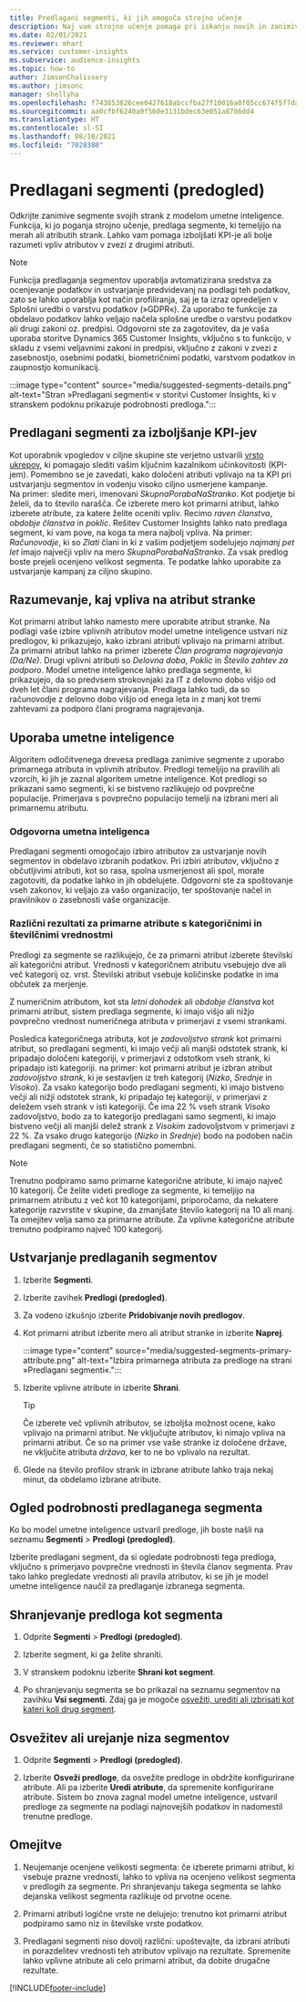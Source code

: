 ```yaml
---
title: Predlagani segmenti, ki jih omogoča strojno učenje
description: Naj vam strojno učenje pomaga pri iskanju novih in zanimivih segmentov, ki temeljijo na atributih strank.
ms.date: 02/01/2021
ms.reviewer: mhart
ms.service: customer-insights
ms.subservice: audience-insights
ms.topic: how-to
author: JimsonChalissery
ms.author: jimsonc
manager: shellyha
ms.openlocfilehash: f743853826cee0427618abccfba27f10016a0f05cc674f5f7da2210366d60305
ms.sourcegitcommit: aa0cfbf6240a9f560e3131bdec63e051a8786dd4
ms.translationtype: HT
ms.contentlocale: sl-SI
ms.lasthandoff: 08/10/2021
ms.locfileid: "7028380"
---
```

# <a name="suggested-segments-preview"></a>Predlagani segmenti (predogled)

Odkrijte zanimive segmente svojih strank z modelom umetne inteligence. Funkcija, ki jo poganja strojno učenje, predlaga segmente, ki temeljijo na merah ali atributih strank. Lahko vam pomaga izboljšati KPI-je ali bolje razumeti vpliv atributov v zvezi z drugimi atributi. 

> [!NOTE]
> Funkcija predlaganja segmentov uporablja avtomatizirana sredstva za ocenjevanje podatkov in ustvarjanje predvidevanj na podlagi teh podatkov, zato se lahko uporablja kot način profiliranja, saj je ta izraz opredeljen v Splošni uredbi o varstvu podatkov (»GDPR«). Za uporabo te funkcije za obdelavo podatkov lahko veljajo načela splošne uredbe o varstvu podatkov ali drugi zakoni oz. predpisi. Odgovorni ste za zagotovitev, da je vaša uporaba storitve Dynamics 365 Customer Insights, vključno s to funkcijo, v skladu z vsemi veljavnimi zakoni in predpisi, vključno z zakoni v zvezi z zasebnostjo, osebnimi podatki, biometričnimi podatki, varstvom podatkov in zaupnostjo komunikacij.

:::image type="content" source="media/suggested-segments-details.png" alt-text="Stran »Predlagani segmenti« v storitvi Customer Insights, ki v stranskem podoknu prikazuje podrobnosti predloga.":::

## <a name="suggested-segments-to-improve-your-kpis"></a>Predlagani segmenti za izboljšanje KPI-jev

Kot uporabnik vpogledov v ciljne skupine ste verjetno ustvarili [vrsto ukrepov](measures.md), ki pomagajo slediti vašim ključnim kazalnikom učinkovitosti (KPI-jem). Pomembno se je zavedati, kako določeni atributi vplivajo na ta KPI pri ustvarjanju segmentov in vodenju visoko ciljno usmerjene kampanje.   
Na primer: sledite meri, imenovani *SkupnaPorabaNaStranko*. Kot podjetje bi želeli, da to število narašča. Če izberete mero kot primarni atribut, lahko izberete atribute, za katere želite oceniti vpliv. Recimo *raven članstva*, *obdobje članstva* in *poklic*. Rešitev Customer Insights lahko nato predlaga segment, ki vam pove, na koga ta mera najbolj vpliva. Na primer: *Računovodje*, ki so *Zlati* člani in ki z vašim podjetjem sodelujejo *najmanj pet let* imajo največji vpliv na mero *SkupnaPorabaNaStranko*. Za vsak predlog boste prejeli ocenjeno velikost segmenta. Te podatke lahko uporabite za ustvarjanje kampanj za ciljno skupino.

## <a name="understand-what-influences-a-customer-attribute"></a>Razumevanje, kaj vpliva na atribut stranke

Kot primarni atribut lahko namesto mere uporabite atribut stranke. Na podlagi vaše izbire vplivnih atributov model umetne inteligence ustvari niz predlogov, ki prikazujejo, kako izbrani atributi vplivajo na primarni atribut.   
Za primarni atribut lahko na primer izberete *Član programa nagrajevanja (Da/Ne)*. Drugi vplivni atributi so *Delovna doba*, *Poklic* in *Število zahtev za podporo*. Model umetne inteligence lahko predlaga segmente, ki prikazujejo, da so predvsem strokovnjaki za IT z delovno dobo višjo od dveh let člani programa nagrajevanja. Predlaga lahko tudi, da so računovodje z delovno dobo višjo od enega leta in z manj kot tremi zahtevami za podporo člani programa nagrajevanja. 

## <a name="artificial-intelligence-usage"></a>Uporaba umetne inteligence

Algoritem odločitvenega drevesa predlaga zanimive segmente z uporabo primarnega atributa in vplivnih atributov. Predlogi temeljijo na pravilih ali vzorcih, ki jih je zaznal algoritem umetne inteligence. Kot predlogi so prikazani samo segmenti, ki se bistveno razlikujejo od povprečne populacije. Primerjava s povprečno populacijo temelji na izbrani meri ali primarnemu atributu.

### <a name="responsible-ai"></a>Odgovorna umetna inteligenca

Predlagani segmenti omogočajo izbiro atributov za ustvarjanje novih segmentov in obdelavo izbranih podatkov. Pri izbiri atributov, vključno z občutljivimi atributi, kot so rasa, spolna usmerjenost ali spol, morate zagotoviti, da podatke lahko in jih obdelujete. Odgovorni ste za spoštovanje vseh zakonov, ki veljajo za vašo organizacijo, ter spoštovanje načel in pravilnikov o zasebnosti vaše organizacije.

### <a name="different-results-for-primary-attributes-with-categorical-and-numeric-values"></a>Različni rezultati za primarne atribute s kategoričnimi in številčnimi vrednostmi

Predlogi za segmente se razlikujejo, če za primarni atribut izberete številski ali kategorični atribut. Vrednosti v kategoričnem atributu vsebujejo dve ali več kategorij oz. vrst. Številski atribut vsebuje količinske podatke in ima občutek za merjenje.

Z numeričnim atributom, kot sta *letni dohodek* ali *obdobje članstva* kot primarni atribut, sistem predlaga segmente, ki imajo višjo ali nižjo povprečno vrednost numeričnega atributa v primerjavi z vsemi strankami.

Posledica kategoričnega atributa, kot je *zadovoljstvo strank* kot primarni atribut, so predlagani segmenti, ki imajo večji ali manjši odstotek strank, ki pripadajo določeni kategoriji, v primerjavi z odstotkom vseh strank, ki pripadajo isti kategoriji. na primer: kot primarni atribut je izbran atribut *zadovoljstvo strank*, ki je sestavljen iz treh kategorij (*Nizko*, *Srednje* in *Visoko*). Za vsako kategorijo bodo predlagani segmenti, ki imajo bistveno večji ali nižji odstotek strank, ki pripadajo tej kategoriji, v primerjavi z deležem vseh strank v isti kategoriji. Če ima 22 % vseh strank *Visoko* zadovoljstvo, bodo za to kategorijo predlagani samo segmenti, ki imajo bistveno večji ali manjši delež strank z *Visokim* zadovoljstvom v primerjavi z 22 %. Za vsako drugo kategorijo (*Nizko* in *Srednje*) bodo na podoben način predlagani segmenti, če so statistično pomembni.

> [!NOTE]
> Trenutno podpiramo samo primarne kategorične atribute, ki imajo največ 10 kategorij. Če želite videti predloge za segmente, ki temeljijo na primarnem atributu z več kot 10 kategorijami, priporočamo, da nekatere kategorije razvrstite v skupine, da zmanjšate število kategorij na 10 ali manj. Ta omejitev velja samo za primarne atribute. Za vplivne kategorične atribute trenutno podpiramo največ 100 kategorij.

## <a name="generate-suggested-segments"></a>Ustvarjanje predlaganih segmentov

1. Izberite **Segmenti**.

1. Izberite zavihek **Predlogi (predogled)**.

1. Za vodeno izkušnjo izberite **Pridobivanje novih predlogov**.

1. Kot primarni atribut izberite mero ali atribut stranke in izberite **Naprej**.

   :::image type="content" source="media/suggested-segments-primary-attribute.png" alt-text="Izbira primarnega atributa za predloge na strani »Predlagani segmenti«.":::

1. Izberite vplivne atribute in izberite **Shrani**.
   
   > [!TIP]
   > Če izberete več vplivnih atributov, se izboljša možnost ocene, kako vplivajo na primarni atribut. Ne vključujte atributov, ki nimajo vpliva na primarni atribut. Če so na primer vse vaše stranke iz določene države, ne vključite atributa *država*, ker to ne bo vplivalo na rezultat.

1. Glede na število profilov strank in izbrane atribute lahko traja nekaj minut, da obdelamo izbrane atribute. 

## <a name="view-details-of-a-suggested-segment"></a>Ogled podrobnosti predlaganega segmenta

Ko bo model umetne inteligence ustvaril predloge, jih boste našli na seznamu **Segmenti** > **Predlogi (predogled)**.
 
Izberite predlagani segment, da si ogledate podrobnosti tega predloga, vključno s primerjavo povprečne vrednosti in števila članov segmenta. Prav tako lahko pregledate vrednosti ali pravila atributov, ki se jih je model umetne inteligence naučil za predlaganje izbranega segmenta.

## <a name="save-a-suggestion-as-a-segment"></a>Shranjevanje predloga kot segmenta

1. Odprite **Segmenti** > **Predlogi (predogled)**.

1. Izberite segment, ki ga želite shraniti. 

1. V stranskem podoknu izberite **Shrani kot segment**. 

1. Po shranjevanju segmenta se bo prikazal na seznamu segmentov na zavihku **Vsi segmenti**. Zdaj ga je mogoče [osvežiti, urediti ali izbrisati kot kateri koli drug segment](segments.md).

## <a name="refresh-or-edit-a-set-of-suggestions"></a>Osvežitev ali urejanje niza segmentov

1. Odprite **Segmenti** > **Predlogi (predogled)**.

1. Izberite **Osveži predloge**, da osvežite predloge in obdržite konfigurirane atribute. Ali pa izberite **Uredi atribute**, da spremenite konfigurirane atribute. Sistem bo znova zagnal model umetne inteligence, ustvaril predloge za segmente na podlagi najnovejših podatkov in nadomestil trenutne predloge.

## <a name="limitations"></a>Omejitve

1. Neujemanje ocenjene velikosti segmenta: če izberete primarni atribut, ki vsebuje prazne vrednosti, lahko to vpliva na ocenjeno velikost segmenta v predlogih za segmente. Pri shranjevanju takega segmenta se lahko dejanska velikost segmenta razlikuje od prvotne ocene.
 
2. Primarni atributi logične vrste ne delujejo: trenutno kot primarni atribut podpiramo samo niz in številske vrste podatkov.

3. Predlagani segmenti niso dovolj različni: upoštevajte, da izbrani atributi in porazdelitev vrednosti teh atributov vplivajo na rezultate. Spremenite lahko vplivne atribute ali celo primarni atribut, da dobite drugačne rezultate.



[!INCLUDE[footer-include](../includes/footer-banner.md)]
